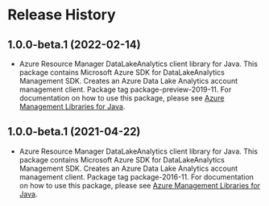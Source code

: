 # Release History

## 1.0.0-beta.1 (2022-02-14)

- Azure Resource Manager DataLakeAnalytics client library for Java. This package contains Microsoft Azure SDK for DataLakeAnalytics Management SDK. Creates an Azure Data Lake Analytics account management client. Package tag package-preview-2019-11. For documentation on how to use this package, please see [Azure Management Libraries for Java](https://aka.ms/azsdk/java/mgmt).

## 1.0.0-beta.1 (2021-04-22)

- Azure Resource Manager DataLakeAnalytics client library for Java. This package contains Microsoft Azure SDK for DataLakeAnalytics Management SDK. Creates an Azure Data Lake Analytics account management client. Package tag package-2016-11. For documentation on how to use this package, please see [Azure Management Libraries for Java](https://aka.ms/azsdk/java/mgmt).
